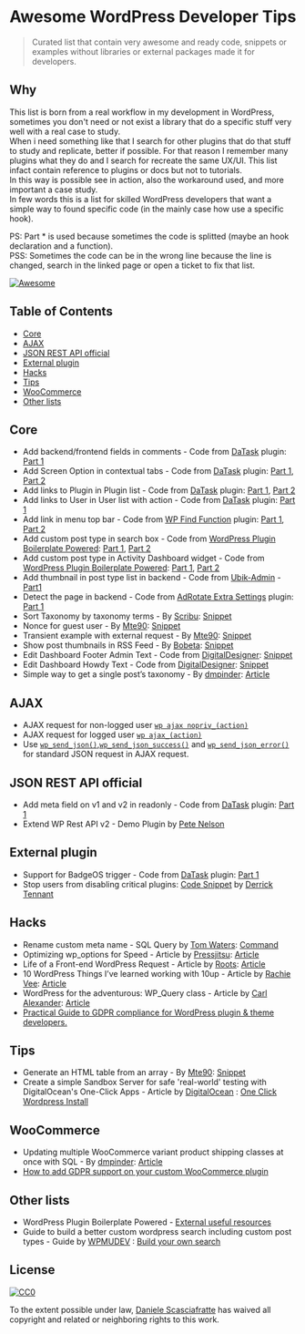 # Awesome WordPress Developer Tips
> Curated list that contain very awesome and ready code, snippets or examples without libraries or external packages made it for developers.

## Why
This list is born from a real workflow in my development in WordPress, sometimes you don't need or not exist a library that do a specific stuff very well with a real case to study.  
When i need something like that I search for other plugins that do that stuff to study and replicate, better if possible. For that reason I remember many plugins what they do and I search for recreate the same UX/UI. This list infact contain reference to plugins or docs but not to tutorials.  
In this way is possible see in action, also the workaround used, and more important a case study.  
In few words this is a list for skilled WordPress developers that want a simple way to found specific code (in the mainly case how use a specific hook).  

PS: Part * is used because sometimes the code is splitted (maybe an hook declaration and a function).  
PSS: Sometimes the code can be in the wrong line because the line is changed, search in the linked page or open a ticket to fix that list.

[![Awesome](https://cdn.rawgit.com/sindresorhus/awesome/d7305f38d29fed78fa85652e3a63e154dd8e8829/media/badge.svg)](https://github.com/sindresorhus/awesome)

## Table of Contents

- [Core](#core)
- [AJAX](#ajax)
- [JSON REST API official](#json-rest-api-official)
- [External plugin](#external-plugin)
- [Hacks](#hacks)
- [Tips](#tips)
- [WooCommerce](#woocommerce)
- [Other lists](#other-lists)

## Core

* Add backend/frontend fields in comments - Code from [DaTask](https://wordpress.org/plugins/datask/) plugin: [Part 1](https://github.com/Mte90/DaTask/blob/master/public%2Fincludes%2FDT_Comment.php)
* Add Screen Option in contextual tabs - Code from [DaTask](https://wordpress.org/plugins/datask/) plugin: [Part 1](https://github.com/Mte90/DaTask/blob/master/admin%2Fclass-datask-admin.php#L186), [Part 2](https://github.com/Mte90/DaTask/blob/master/admin%2Fclass-datask-admin.php#L54)
* Add links to Plugin in Plugin list - Code from [DaTask](https://wordpress.org/plugins/datask/) plugin: [Part 1](https://github.com/Mte90/DaTask/blob/master/admin%2Fclass-datask-admin.php#L214), [Part 2](https://github.com/Mte90/DaTask/blob/master/admin%2Fclass-datask-admin.php#L60)
* Add links to User in User list with action - Code from [DaTask](https://wordpress.org/plugins/datask/) plugin: [Part 1](https://github.com/Mte90/DaTask/blob/master/admin%2Fincludes%2FDT_User_Backend.php)
* Add link in menu top bar - Code from [WP Find Function](https://wordpress.org/plugins/find-function) plugin: [Part 1](https://github.com/Mte90/WP-Find-Function/blob/master/find-function.php#L46), [Part 2](https://github.com/Mte90/WP-Find-Function/blob/master/find-function.php#L92)
* Add custom post type in search box - Code from [WordPress Plugin Boilerplate Powered](https://github.com/Mte90/WordPress-Plugin-Boilerplate-Powered): [Part 1](https://github.com/WPBP/WordPress-Plugin-Boilerplate-Powered/blob/master/plugin-name/includes/PN_PostTypes.php#L22), [Part 2](https://github.com/WPBP/WordPress-Plugin-Boilerplate-Powered/blob/master/plugin-name/includes/PN_PostTypes.php#L35)
* Add custom post type in Activity Dashboard widget - Code from [WordPress Plugin Boilerplate Powered](https://github.com/Mte90/WordPress-Plugin-Boilerplate-Powered): [Part 1](https://github.com/WPBP/WordPress-Plugin-Boilerplate-Powered/blob/master/plugin-name/admin/includes/PN_Extras_Admin.php#L112), [Part 2](https://github.com/WPBP/WordPress-Plugin-Boilerplate-Powered/blob/master/plugin-name/admin/includes/PN_Extras_Admin.php#L143)
* Add thumbnail in post type list in backend - Code from [Ubik-Admin](https://github.com/synapticism/ubik-admin) - [Part1](https://github.com/synapticism/ubik-admin/blob/master/ubik-admin/ubik-admin-post-list-thumbs.php)
* Detect the page in backend - Code from [AdRotate Extra Settings](https://wordpress.org/plugins/adrotate-extra-settings/) plugin: [Part 1](https://github.com/Mte90/AdRotate-Extra-Settings/blob/master/admin%2Fclass-adrotate-extra-settings-admin.php#L57)
* Sort Taxonomy by taxonomy terms - By [Scribu](http://scribu.net/): [Snippet](http://scribu.net/wordpress/sortable-taxonomy-columns.html)
* Nonce for guest user - By [Mte90](http://mte90.net/): [Snippet](https://gist.github.com/Mte90/a1b6443aabe14386fa3b)
* Transient example with external request - By [Mte90](http://mte90.net/): [Snippet](https://github.com/WPBP/WordPress-Plugin-Boilerplate-Powered/blob/master/plugin-name/admin/includes/PN_Extras.php#L162)
* Show post thumbnails in RSS Feed - By [Bobeta](https://gist.github.com/Bobeta): [Snippet](https://gist.github.com/Bobeta/8263b0d46aaf76c8b7df7d2ab20ae3f8)
* Edit Dashboard Footer Admin Text - Code from [DigitalDesigner](https://digitaldesigneronline.com): [Snippet](https://github.com/DigitalDesignerOnline/WordPress-Functions/blob/master/dashboard-footer.php)
* Edit Dashboard Howdy Text - Code from [DigitalDesigner](https://digitaldesigneronline.com): [Snippet](https://github.com/DigitalDesignerOnline/WordPress-Functions/blob/master/replace-howdy.php)
* Simple way to get a single post’s taxonomy - By [dmpinder](https://github.com/dmpinder): [Article](https://rocketsquirrel.org/@darren/wordpress/simple-way-get-single-posts-taxonomy)

## AJAX

* AJAX request for non-logged user [`wp ajax nopriv_(action)`](https://codex.wordpress.org/Plugin_API/Action_Reference/wp_ajax_nopriv_%28action%29)
* AJAX request for logged user [`wp ajax_(action)`](https://codex.wordpress.org/Plugin_API/Action_Reference/wp_ajax_%28action%29)
* Use [`wp_send_json()`](https://codex.wordpress.org/Function_Reference/wp_send_json),[`wp_send_json_success()`](https://codex.wordpress.org/Function_Reference/wp_send_json_success) and [`wp_send_json_error()`](https://codex.wordpress.org/Function_Reference/wp_send_json_error) for standard JSON request in AJAX request.

## JSON REST API official

* Add meta field on v1 and v2 in readonly - Code from [DaTask](https://wordpress.org/plugins/datask/) plugin: [Part 1](https://github.com/Mte90/DaTask/blob/master/public%2Fincludes%2FDT_API.php)
* Extend WP Rest API v2 - Demo Plugin by [Pete Nelson](https://github.com/petenelson/extending-wp-rest-api)

## External plugin

* Support for BadgeOS trigger - Code from [DaTask](https://wordpress.org/plugins/datask/) plugin: [Part 1](https://github.com/Mte90/DaTask/blob/master/public%2Fincludes%2FDT_BadgeOS.php)
* Stop users from disabling critical plugins: [Code Snippet](https://derrick.blog/2018/06/21/securing-wordpress-plugins-with-more-plugins/) by [Derrick Tennant](https://derrick.blog/)

## Hacks

* Rename custom meta name - SQL Query by [Tom Waters](http://stackoverflow.com/users/383635/tom-walters): [Command](http://stackoverflow.com/questions/6649285/renaming-custom-fields)
* Optimizing wp_options for Speed - Article by [Pressjitsu](https://pressjitsu.com/): [Article](https://pressjitsu.com/blog/optimizing-wp-options-for-speed/)
* Life of a Front-end WordPress Request - Article by [Roots](https://roots.io/): [Article](https://roots.io/routing-wp-requests/)
* 10 WordPress Things I’ve learned working with 10up - Article by [Rachie Vee](http://rachievee.com/): [Article](http://rachievee.com/10-wordpress-things-ive-learned-working-with-10up/)
* WordPress for the adventurous: WP_Query class - Article by [Carl Alexander](https://carlalexander.ca): [Article](https://carlalexander.ca/wordpress-adventurous-wp-query-class/)
* [Practical Guide to GDPR compliance for WordPress plugin & theme developers.](https://danieliser.com/practical-guide-to-gdpr-compliance-for-wordpress-plugin-and-theme-developers/)

## Tips

* Generate an HTML table from an array - By [Mte90](http://mte90.net/): [Snippet](https://gist.github.com/Mte90/5aee3fbc1df3884d42be)
* Create a simple Sandbox Server for safe 'real-world' testing with DigitalOcean's One-Click Apps -  Article by [DigitalOcean](http://digitalocean.com) : [One Click Wordpress Install](https://www.digitalocean.com/community/tutorials/how-to-use-the-wordpress-one-click-install-on-digitalocean)

## WooCommerce

* Updating multiple WooCommerce variant product shipping classes at once with SQL - By [dmpinder](https://github.com/dmpinder): [Article](https://rocketsquirrel.org/@darren/woocommerce/updating-multiple-woocommerce-variant-product-shipping-classes-at-once-with-sql)
* [How to add GDPR support on your custom WooCommerce plugin](https://daniele.tech/2018/05/how-to-add-gdpr-support-on-your-custom-woocommerce-plugin/)

## Other lists

* WordPress Plugin Boilerplate Powered - [External useful resources](https://github.com/Mte90/WordPress-Plugin-Boilerplate-Powered/wiki/Useful-resources-or-code-examples)
* Guide to build a better custom wordpress search including custom post types - Guide by [WPMUDEV](http://wpmudev.org) : [Build your own search](https://premium.wpmudev.org/blog/build-your-own-custom-wordpress-search/)

## License

[![CC0](https://i.creativecommons.org/p/zero/1.0/88x31.png)](https://creativecommons.org/publicdomain/zero/1.0/)

To the extent possible under law, [Daniele Scasciafratte](http://mte90.net) has waived all copyright and related or neighboring rights to this work.
